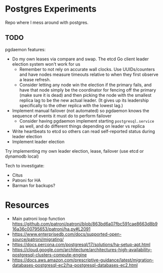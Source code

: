 # Postgres Experiments

Repo where I mess around with postgres.

## TODO

pgdaemon features:
- Do my own leases via compare and swap. The etcd Go client leader election system won't work for us
  - Remember to not rely on accurate wall clocks. Use UUIDs/counters and have nodes measure timeouts relative to when they first observe a lease refresh.
  - Consider letting any node win the election if the primary fails, and have that node simply be the coordinator for fencing off the primary (make sure it is dead) and then picking the node with the smallest replica lag to be the new actual leader. (It gives up its leadership specifically to the other replica with the lowest lag.)
- Implement manual failover (not automated) so pgdaemon knows the sequence of events it must do to perform failover
  - Consider having pgdaemon implement starting `postgresql.service` as well, and do different things depending on leader vs replica
- Write heartbeats to etcd so others can read self-reported status during leader election
- Implement leader election

Try implementing my own leader election, lease, failover (use etcd or dynamodb local)

Tech to investigate:
- Citus
- Patroni for HA
- Barman for backups?

# Resources

- Main patroni loop function https://github.com/patroni/patroni/blob/863bd6a07fbc591cae8663d8b916a36c00795653/patroni/ha.py#L2091
- https://www.enterprisedb.com/docs/supported-open-source/patroni/migrating/
- https://docs.percona.com/postgresql/17/solutions/ha-setup-apt.html
- https://cloud.google.com/architecture/architectures-high-availability-postgresql-clusters-compute-engine
- https://docs.aws.amazon.com/prescriptive-guidance/latest/migration-databases-postgresql-ec2/ha-postgresql-databases-ec2.html
